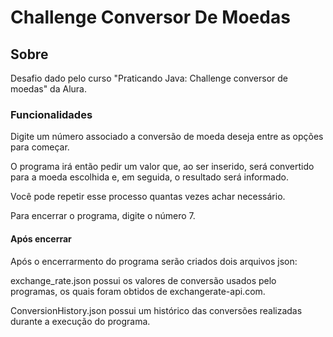 <h1>Challenge Conversor De Moedas</h1>

<h2>Sobre</h2>

<p>Desafio dado pelo curso "Praticando Java: Challenge conversor de moedas" da Alura.</p>

<h3>Funcionalidades</h3>

<p>Digite um número associado a conversão de moeda deseja entre as opções para começar.</p>
<p>O programa irá então pedir um valor que, ao ser inserido, será convertido para a moeda escolhida e, em seguida, o resultado será informado.</p>
<p>Você pode repetir esse processo quantas vezes achar necessário.</p>
<p>Para encerrar o programa, digite o número 7.</p>

<h4>Após encerrar</h4>
<p>Após o encerrarmento do programa serão criados dois arquivos json:</p>
<p>exchange_rate.json possui os valores de conversão usados pelo programas, os quais foram obtidos de exchangerate-api.com.</p>
<p>ConversionHistory.json possui um histórico das conversões realizadas durante a execução do programa.</p>
